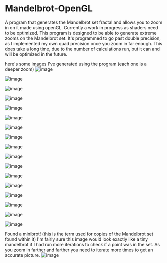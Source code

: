 # Mandelbrot-OpenGL
A program that generates the Mandelbrot set fractal and allows you to zoom in on it made using openGL. Currently a work in progress as shaders need to be optimized. This program is designed to be able to generate extreme zooms on the Mandelbrot set. It's programmed to go past double precision, as I implemented my own quad precision once you zoom in far enough. This does take a long time, due to the number of calculations run, but it can and will be optimized in the future.

here's some images I've generated using the program (each one is a deeper zoom)
![image](https://user-images.githubusercontent.com/56443205/113062728-353e8d80-9182-11eb-847f-3b34b45e79c6.png)

![image](https://user-images.githubusercontent.com/56443205/113063710-bf3b2600-9183-11eb-89c6-5f8e8811164a.png)

![image](https://user-images.githubusercontent.com/56443205/113062953-8c446280-9182-11eb-80f2-04958080cbcd.png)

![image](https://user-images.githubusercontent.com/56443205/113063012-a0885f80-9182-11eb-8dd1-301cce1913f7.png)

![image](https://user-images.githubusercontent.com/56443205/113063072-b26a0280-9182-11eb-8821-86d19f784de2.png)

![image](https://user-images.githubusercontent.com/56443205/113063109-c0b81e80-9182-11eb-9c4b-e05453cc4aeb.png)

![image](https://user-images.githubusercontent.com/56443205/113063201-e80eeb80-9182-11eb-9525-781e573770a4.png)

![image](https://user-images.githubusercontent.com/56443205/113063313-1ab8e400-9183-11eb-93bc-be663500bfe3.png)

![image](https://user-images.githubusercontent.com/56443205/113063385-3ae8a300-9183-11eb-8f48-654cc29b2260.png)

![image](https://user-images.githubusercontent.com/56443205/113063453-55228100-9183-11eb-9aca-2fa61abf8e9f.png)

![image](https://user-images.githubusercontent.com/56443205/113063493-65d2f700-9183-11eb-8238-1f5b750e789a.png)

![image](https://user-images.githubusercontent.com/56443205/113063526-75ead680-9183-11eb-94f0-670592e77b7f.png)

![image](https://user-images.githubusercontent.com/56443205/113063640-a763a200-9183-11eb-8d8d-e21097b9539d.png)

![image](https://user-images.githubusercontent.com/56443205/113063776-db3ec780-9183-11eb-946a-cf0e806ec102.png)

![image](https://user-images.githubusercontent.com/56443205/113064006-383a7d80-9184-11eb-8bcf-c5cd2ab7b9eb.png)

![image](https://user-images.githubusercontent.com/56443205/113064043-47213000-9184-11eb-828a-f26fd6c8eacf.png)

![image](https://user-images.githubusercontent.com/56443205/113064106-65872b80-9184-11eb-806b-f5bc7d443d15.png)

Found a minibrot! (this is the term used for copies of the Mandelbrot set found within it) I'm fairly sure this image would look exactly like a tiny mandelbrot if I had run more iterations to check if a point was in the set. As you zoom in farther and farther you need to iterate more times to get an accurate picture.
![image](https://user-images.githubusercontent.com/56443205/113064145-7637a180-9184-11eb-8885-4231de751be1.png)
